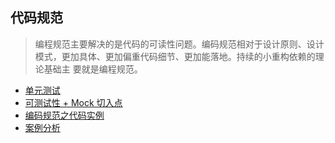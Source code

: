 ## 代码规范
> 编程规范主要解决的是代码的可读性问题。编码规范相对于设计原则、设计模式，更加具体、更加偏重代码细节、更加能落地。持续的小重构依赖的理论基础主
> 要就是编程规范。

- [单元测试](_1_unit_test)
- [可测试性 + Mock 切入点](_2_testability)
- [编码规范之代码实例](_3_specification)
- [案例分析](_cases)